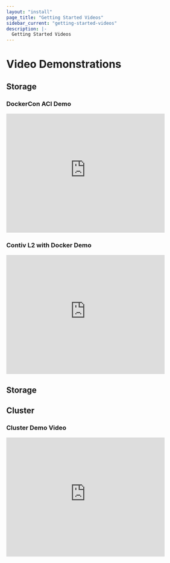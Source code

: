 ```yaml
---
layout: "install"
page_title: "Getting Started Videos"
sidebar_current: "getting-started-videos"
description: |-
  Getting Started Videos
---
```


# Video Demonstrations

## Storage

### DockerCon ACI Demo
<iframe width="420" height="315" src="https://www.youtube.com/embed/wTTLRhByqW0" frameborder="0" allowfullscreen></iframe>
 
### Contiv L2 with Docker Demo
<iframe width="420" height="315" src="https://www.youtube.com/embed/ogqMpesZMtE" frameborder="0" allowfullscreen></iframe>
 
## Storage

## Cluster

### Cluster Demo Video
<iframe width="420" height="315" src="https://www.youtube.com/embed/-6NpTMnhH1A" frameborder="0" allowfullscreen></iframe>
 
